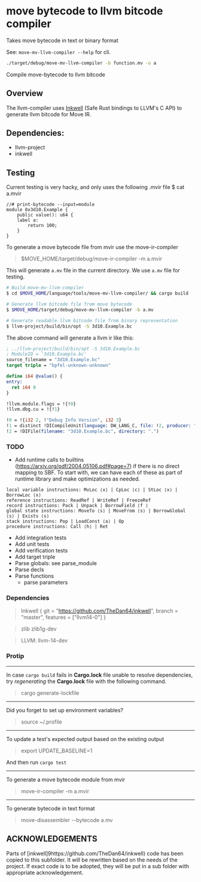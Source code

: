 # move bytecode to llvm bitcode compiler
Takes move bytecode in text or binary format

See: `move-mv-llvm-compiler --help` for cli.

```sh
./target/debug/move-mv-llvm-compiler -b function.mv -o a
```

Compile move-bytecode to llvm bitcode

## Overview
The llvm-compiler uses [Inkwell](https://github.com/TheDan64/inkwell) (Safe Rust bindings to LLVM's C API) to generate llvm bitcode for Move IR.


## Dependencies:
- llvm-project
- inkwell

## Testing

Current testing is very hacky, and only uses the following .mvir file
$ cat a.mvir
```move
//# print-bytecode --input=module
module 0x3d10.Example {
    public value(): u64 {
    label a:
        return 100;
    }
}
```

To generate a move bytecode file from mvir use the move-ir-compiler
> $MOVE_HOME/target/debug/move-ir-compiler -m a.mvir

This will generate `a.mv` file in the current directory. We use `a.mv` file for testing.

```sh
# Build move-mv-llvm-compiler
$ cd $MOVE_HOME/language/tools/move-mv-llvm-compiler/ && cargo build

# Generate llvm bitcode file from move bytecode
$ $MOVE_HOME/target/debug/move-mv-llvm-compiler -b a.mv

# Generate readable llvm bitcode file from binary representation
$ llvm-project/build/bin/opt -S 3d10.Example.bc
```

The above command will generate a llvm ir like this:

```llvm
; ../llvm-project/build/bin/opt -S 3d10.Example.bc
; ModuleID = '3d10.Example.bc'
source_filename = "3d10.Example.bc"
target triple = "bpfel-unknown-unknown"

define i64 @value() {
entry:
  ret i64 0
}

!llvm.module.flags = !{!0}
!llvm.dbg.cu = !{!1}

!0 = !{i32 2, !"Debug Info Version", i32 3}
!1 = distinct !DICompileUnit(language: DW_LANG_C, file: !2, producer: "Move", isOptimized: false, runtimeVersion: 0, emissionKind: FullDebug, splitDebugInlining: false)
!2 = !DIFile(filename: "3d10.Example.bc", directory: ".")
```

### TODO

- Add runtime calls to builtins (https://arxiv.org/pdf/2004.05106.pdf#page=7) if there is no direct mapping to SBF. To start with, we can have each of these as part of runtime library and make optimizations as needed.

```
local variable instructions: MvLoc ⟨x⟩ | CpLoc ⟨c⟩ | StLoc ⟨x⟩ | BorrowLoc ⟨x⟩
reference instructions: ReadRef | WriteRef | FreezeRef
record instructions: Pack | Unpack | BorrowField ⟨f ⟩
global state instructions: MoveTo ⟨s⟩ | MoveFrom ⟨s⟩ | BorrowGlobal ⟨s⟩ | Exists ⟨s⟩
stack instructions: Pop | LoadConst ⟨a⟩ | Op
procedure instructions: Call ⟨h⟩ | Ret
```

- Add integration tests
- Add unit tests
- Add verification tests
- Add target triple
- Parse globals: see parse_module
- Parse decls
- Parse functions
    - parse parameters


### Dependencies

> Inkwell
> { git = "https://github.com/TheDan64/inkwell", branch = "master", features = ["llvm14-0"] }

> zlib zlib1g-dev

> LLVM: llvm-14-dev

### Protip

----
In case `cargo build` fails in **Cargo.lock** file unable to resolve dependencies, try *regenerating* the **Cargo.lock** file with the following command.

> cargo generate-lockfile

----
Did you forget to set up environment variables?

> source ~/.profile

----
To update a test's expected output based on the existing output

> export UPDATE_BASELINE=1

And then run `cargo test`

----
To generate a move bytecode module from mvir

> move-ir-compiler -m a.mvir

----
To generate bytecode in text format
> move-disassembler --bytecode a.mv


## ACKNOWLEDGEMENTS
Parts of [inkwell]9https://github.com/TheDan64/inkwell) code has been copied to this subfolder.
It will be rewritten based on the needs of the project. If exact code is to be adopted, they will be
put in a sub folder with appropriate acknowledgement.
